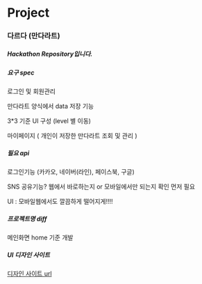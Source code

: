 # Project
### 다르다 (만다라트)

##### Hackathon Repository입니다.

##### 요구 spec

로그인 및 회원관리

만다라트 양식에서 data 저장 기능

3*3 기준 UI 구성  (level 별 이동)

마이페이지 ( 개인이 저장한 만다라트 조회 및 관리 )



##### 필요 api

로그인기능 (카카오, 네이버(라인), 페이스북, 구글)

SNS 공유기능? 웹에서 바로하는지 or 모바일에서만 되는지 확인 먼저 필요

UI : 모바일웹에서도 깔끔하게 떨어지게!!!!

##### 프로젝트명 diff

메인화면 home 기준 개발

##### UI 디자인 사이트

[디자인 사이트 url](https://www.draw.io)